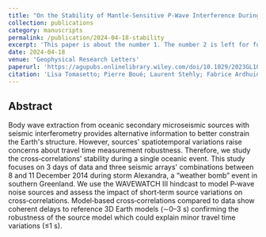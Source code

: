 ```yaml
---
title: "On the Stability of Mantle‐Sensitive P‐Wave Interference During a Secondary Microseismic Event."
collection: publications
category: manuscripts
permalink: /publication/2024-04-18-stability
excerpt: 'This paper is about the number 1. The number 2 is left for future work.'
date: 2024-04-18
venue: 'Geophysical Research Letters'
paperurl: 'https://agupubs.onlinelibrary.wiley.com/doi/10.1029/2023GL108018'
citation: 'Lisa Tomasetto; Pierre Boué; Laurent Stehly; Fabrice Ardhuin; Henri‐Claude Nataf. On the Stability of Mantle‐Sensitive P‐Wave Interference During a Secondary Microseismic Event. Geophysical Research Letters. 2024‐04‐28. DOI:10.1029/ 2023GL108018'
---
```


## Abstract
Body wave extraction from oceanic secondary microseismic sources with seismic interferometry provides alternative information to better constrain the Earth's structure. However, sources' spatiotemporal variations raise concerns about travel time measurement robustness. Therefore, we study the cross‐correlations’ stability during a single oceanic event. This study focuses on 3 days of data and three seismic arrays' combinations between 8 and 11 December 2014 during storm Alexandra, a “weather bomb” event in southern Greenland. We use the WAVEWATCH III hindcast to model P‐wave noise sources and assess the impact of short‐term source variations on cross‐correlations. Model‐based cross‐correlations compared to data show coherent delays to reference 3D Earth models (∼0–3 s) confirming the robustness of the source model which could explain minor travel time variations (≤1 s).
